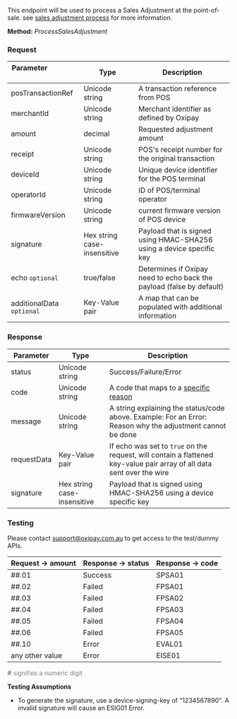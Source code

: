 This endpoint will be used to process a Sales Adjustment at the point-of-sale. see <a href="/process/sales_adjustment/">sales adjustment process</a> for more information.

**Method:** *ProcessSalesAdjustment*

<h3>Request</h3>

Parameter &nbsp; &nbsp; &nbsp; &nbsp; &nbsp;&nbsp; &nbsp; &nbsp; &nbsp; &nbsp;&nbsp;| Type | Description
-----------|------|-------------
posTransactionRef | Unicode string | A transaction reference from POS
merchantId | Unicode string | Merchant identifier as defined by Oxipay
amount | decimal | Requested adjustment amount
receipt | Unicode string | POS's receipt number for the original transaction
deviceId | Unicode string | Unique device identifier for the POS terminal
operatorId | Unicode string | ID of POS/terminal operator
firmwareVersion | Unicode string | current firmware version of POS device
signature | Hex string case-insensitive | Payload that is signed using HMAC-SHA256 using a device specific key
echo <code class="optional">optional</code> | true/false | Determines if Oxipay need to echo back the payload (false by default)
additionalData <code class="optional">optional</code> | Key-Value pair | A map that can be populated with additional information

<h3>Response</h3>

Parameter | Type | Description
-----------|------|-------------
status | Unicode string | Success/Failure/Error
code | Unicode string | A code that maps to a <a href="/api_information/status_codes/">specific reason</a>
message | Unicode string | A string explaining the status/code above. Example: For an Error: Reason why the adjustment cannot be done
requestData | Key-Value pair | If echo was set to <code>true</code> on the request, will contain a flattened key-value pair array of all data sent over the wire
signature | Hex string case-insensitive | Payload that is signed using HMAC-SHA256 using a device specific key

<h3>Testing</h3>

Please contact <a href="mailto:support@oxipay.com.au">support@oxipay.com.au</a> to get access to the test/dummy APIs.

Request -> amount | Response -> status | Response -> code
-----------|-----------|-----------
##.01 | Success | SPSA01
##.02 | Failed | FPSA01
##.03 | Failed | FPSA02
##.04 | Failed | FPSA03
##.05 | Failed | FPSA04
##.06 | Failed | FPSA05
##.10 | Error | EVAL01
any other value | Error | EISE01

<span style="color:grey;"><b>#</b> signifies a numeric digit</span>

**Testing Assumptions**

* To generate the signature, use a device-signing-key of "1234567890". A invalid signature will cause an ESIG01 Error.
